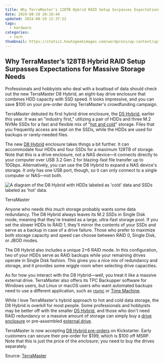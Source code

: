 ```yaml
---
title: Why TerraMaster’s 128TB Hybrid RAID Setup Surpasses Expectations for Massive Storage Needs
date: 2024-08-28 20:10:44
updated: 2024-08-29 12:37:22
tags:
  - hardware
categories:
  - tech
thumbnail: https://static1.howtogeekimages.com/wordpress/wp-content/uploads/2024/05/1.jpg
---
```


## Why TerraMaster’s 128TB Hybrid RAID Setup Surpasses Expectations for Massive Storage Needs

Professionals and hobbyists who deal with a boatload of data should check out the new TerraMaster D8 Hybrid, an eight-bay drive enclosure that combines HDD capacity with SSD speed. It looks impressive, and you can save $100 on your pre-order during TerraMaster's crowdfunding campaign.

 TerraMaster debuted its first hybrid drive enclosure, the [D5 Hybrid](https://ios-unlock.techidaily.com/in-2024-how-do-you-remove-restricted-mode-on-iphone-12-by-drfone-ios/), earlier this year. It was an "industry first," utilizing a pair of HDDs and three M.2 NVMe SSDs for a fast and flexible mix of "[hot and cold](https://android-transfer.techidaily.com/in-2024-how-to-transfer-apps-from-honor-x50-to-another-drfone-by-drfone-transfer-from-android-transfer-from-android/)" storage. Files that you frequently access are kept on the SSDs, while the HDDs are used for backups or rarely-needed files.

 The new [D8 Hybrid](https://d8hybrid.terra-master.com/) enclosure takes things a bit further. It can accommodate four HDDs and four SSDs for a maximum 128TB of storage. Note that this is a drive enclosure, not a NAS device—it connects directly to your computer over USB 3.2 Gen 2 for blazing-fast file transfer up to 10Gbps. Alternatively, you can use the D8 Hybrid to expand a NAS device's storage. It only has one USB port, though, so it can only connect to a single computer or NAS—not both.

![A diagram of the D8 Hybrid with HDDs labeled as 'cold' data and SSDs labeled as 'hot' data.](https://static1.howtogeekimages.com/wordpress/wp-content/uploads/2024/05/2.jpg) 

TerraMaster

 Anyone who needs _this much_ storage probably wants some data redundancy. The D8 Hybrid always leaves its M.2 SSDs in Single Disk mode, meaning that they're treated as a large, ultra-fast storage pool. If you set the slower HDDs to RAID 1, they'll mirror the contents of your SSDs and serve as a backup in case of a drive failure. Those who prefer to maximize both storage capacity and speed can choose between RAID 0, Single Disk, or JBOD modes.

 The D8 Hybrid also includes a unique 2+6 RAID mode. In this configuration, two of your HDDs serve as RAID backups while your remaining drives operate in Single Disk fashion. This gives you a nice mix of redundancy and storage, and it provides some wiggle room when selecting drive capacities.

 As for how you interact with the D8 Hybrid—well, you treat it like a massive external drive. TerraMaster also offers its TPC Backupper software for Windows users, but Linux or macOS users who want automated backups need to use a different application, such as [rsync](https://blog-min.techidaily.com/how-to-downgrade-iphone-6-plus-without-data-loss-drfone-by-drfone-ios-system-repair-ios-system-repair/) or [Time Machine](https://fake-location.techidaily.com/can-life360-track-or-see-text-messages-what-can-you-do-with-life360-on-realme-gt-5-pro-drfone-by-drfone-virtual-android/).

 While I love TerraMaster's hybrid approach to hot and cold data storage, the D8 Hybrid is overkill for most people. Some professionals and hobbyists may be better off with the smaller [D5 Hybrid](https://ios-unlock.techidaily.com/in-2024-how-do-you-remove-restricted-mode-on-iphone-12-by-drfone-ios/), and those who don't need RAID redundancy or a massive amount of storage can simply buy a [drive enclosure](https://activate-lock.techidaily.com/the-most-effective-ways-to-bypass-apple-iphone-14-activation-lock-by-drfone-ios/) or pre-assembled [external drive](https://instagram-video-recordings.techidaily.com/updated-2024-approved-comparing-reels-and-stories-whats-your-preference/).

 TerraMaster is now accepting [D8 Hybrid pre-orders](https://www.kickstarter.com/projects/64664914/terramaster-d8-hybrid) on Kickstarter. Early customers can secure their pre-order for $199, which is $100 off MSRP. Note that this is just the price of the _enclosure_; you need to buy the drives separately.

 Source: [TerraMaster](http://d8hybrid.terra-master.com/)

<ins class="adsbygoogle"
     style="display:block"
     data-ad-format="autorelaxed"
     data-ad-client="ca-pub-7571918770474297"
     data-ad-slot="1223367746"></ins>



<ins class="adsbygoogle"
     style="display:block"
     data-ad-client="ca-pub-7571918770474297"
     data-ad-slot="8358498916"
     data-ad-format="auto"
     data-full-width-responsive="true"></ins>
